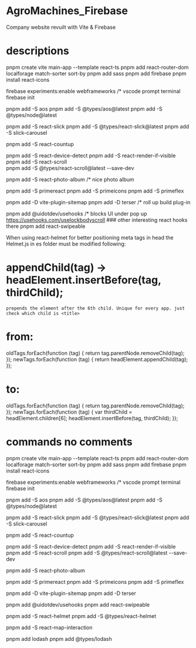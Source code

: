 # AgroMachines_Firebase

Company website revuilt with Vite &amp; Firebase

# descriptions 
pnpm create vite main-app --template react-ts
pnpm add react-router-dom localforage match-sorter sort-by
pnpm add sass
pnpm add firebase
pnpm install react-icons

firebase experiments:enable webframeworks /* vscode prompt terminal
firebase init

pnpm add -S aos
pnpm add -S @types/aos@latest
pnpm add -S @types/node@latest

pnpm add -S react-slick
pnpm add -S @types/react-slick@latest
pnpm add -S slick-carousel

pnpm add -S react-countup

pnpm add -S react-device-detect
pnpm add -S react-render-if-visible  
pnpm add -S react-scroll    
pnpm add -S @types/react-scroll@latest --save-dev

pnpm add -S react-photo-album /* nice photo album 

pnpm add -S primereact
pnpm add -S primeicons
pnpm add -S primeflex

pnpm add -D vite-plugin-sitemap
pnpm add -D terser  /* roll up build plug-in

pnpm add @uidotdev/usehooks  /* blocks UI under pop up https://usehooks.com/uselockbodyscroll ### other interesting react hooks there 
pnpm add react-swipeable


When using react-helmet for better positioning meta tags in head the Helmet.js in es folder must be modified following:
# appendChild(tag) -> headElement.insertBefore(tag, thirdChild);
    prepends the element after the 6th child. Unique for every app. just check which child is <title>
# from: 
 oldTags.forEach(function (tag) {
        return tag.parentNode.removeChild(tag);
    });
    newTags.forEach(function (tag) {
        return headElement.appendChild(tag);
    });

# to: 
 oldTags.forEach(function (tag) {
        return tag.parentNode.removeChild(tag);
    });
   newTags.forEach(function (tag) {
        var thirdChild = headElement.children[6];
        headElement.insertBefore(tag, thirdChild);
    }); 




    

# commands no comments
pnpm create vite main-app --template react-ts
pnpm add react-router-dom localforage match-sorter sort-by
pnpm add sass
pnpm add firebase
pnpm install react-icons

firebase experiments:enable webframeworks /* vscode prompt terminal
firebase init

pnpm add -S aos
pnpm add -S @types/aos@latest
pnpm add -S @types/node@latest

pnpm add -S react-slick
pnpm add -S @types/react-slick@latest
pnpm add -S slick-carousel

pnpm add -S react-countup

pnpm add -S react-device-detect
pnpm add -S react-render-if-visible  
pnpm add -S react-scroll
pnpm add -S @types/react-scroll@latest --save-dev

pnpm add -S react-photo-album

pnpm add -S primereact
pnpm add -S primeicons
pnpm add -S primeflex

pnpm add -D vite-plugin-sitemap
pnpm add -D terser

pnpm add @uidotdev/usehooks
pnpm add react-swipeable

pnpm add -S react-helmet
pnpm add -S @types/react-helmet

pnpm add -S react-map-interaction

pnpm add lodash
pnpm add @types/lodash